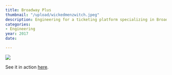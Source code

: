 ```yaml
---
title: Broadway Plus
thumbnail: "/upload/wickedmenzwitch.jpeg"
description: Engineering for a ticketing platform specializing in Broadway shows
categories:
- Engineering
year: 2017
date: 

---
```

![](/upload/635947804098414743-xxx-img-hamilton-credit-joan-1-1-qnck5frg-78029476.jpeg)

See it in action [here](https://broadwayplus.com/).